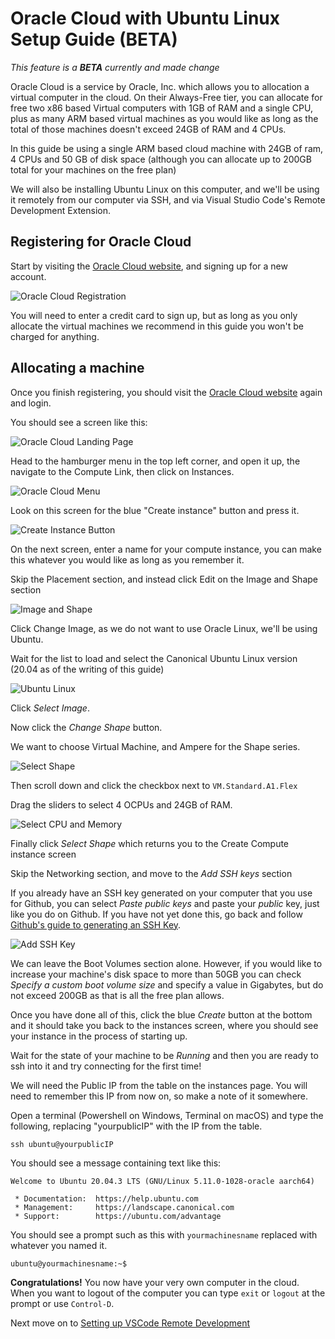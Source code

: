 # Oracle Cloud with Ubuntu Linux Setup Guide (BETA)

*This feature is a **BETA** currently and made change*

Oracle Cloud is a service by Oracle, Inc. which allows you to allocation a virtual
computer in the cloud.  On their Always-Free tier, you can allocate for free two x86 based
Virtual computers with 1GB of RAM and a single CPU, plus as many ARM based virtual machines
as you would like as long as the total of those machines doesn't exceed 24GB of RAM
and 4 CPUs.  

In this guide be using a single ARM based cloud machine with 24GB of ram, 4 CPUs and
50 GB of disk space (although you can allocate up to 200GB total for your machines
on the free plan)

We will also be installing Ubuntu Linux on this computer, and we'll be using it remotely
from our computer via SSH, and via Visual Studio Code's Remote Development Extension.

## Registering for Oracle Cloud

Start by visiting the [Oracle Cloud website], and signing up for a new account.

![Oracle Cloud Registration]


You will need to enter a credit card to sign up, but as long as you only allocate
the virtual machines we recommend in this guide you won't be charged for anything.

## Allocating a machine

Once you finish registering, you should visit the [Oracle Cloud website] again and login.

You should see a screen like this:

![Oracle Cloud Landing Page]

Head to the hamburger menu in the top left corner, and open it up, the navigate to the Compute Link, then click on Instances.

![Oracle Cloud Menu]

Look on this screen for the blue "Create instance" button and press it.

![Create Instance Button]

On the next screen, enter a name for your compute instance, you can make this whatever you
would like as long as you remember it.

Skip the Placement section, and instead click Edit on the Image and Shape section

![Image and Shape]

Click Change Image, as we do not want to use Oracle Linux, we'll be using Ubuntu.

Wait for the list to load and select the Canonical Ubuntu Linux version (20.04 as of the writing of this guide)

![Ubuntu Linux]

Click *Select Image*.

Now click the *Change Shape* button.

We want to choose Virtual Machine, and Ampere for the Shape series.

![Select Shape]

Then scroll down and click the checkbox next to `VM.Standard.A1.Flex`

Drag the sliders to select 4 OCPUs and 24GB of RAM.

![Select CPU and Memory]

Finally click *Select Shape* which returns you to the Create Compute instance screen

Skip the Networking section, and move to the *Add SSH keys* section

If you already have an SSH key generated on your computer that you use for Github, you can select *Paste public keys* and paste your *public* key, just like you do on Github. If you have not yet done this, go back and follow [Github's guide to generating an SSH Key].

![Add SSH Key]

We can leave the Boot Volumes section alone. However, if you would like to increase your machine's disk space to more than 50GB you can check *Specify a custom boot volume size* and specify a value in Gigabytes, but do not exceed 200GB as that is all the free plan allows.

Once you have done all of this, click the blue *Create* button at the bottom and it should take you back to the 
instances screen, where you should see your instance in the process of starting up.

Wait for the state of your machine to be *Running* and then you are ready to ssh into it and try connecting for the first time!

We will need the Public IP from the table on the instances page. You will need to remember this IP from now on, so 
make a note of it somewhere.

Open a terminal (Powershell on Windows, Terminal on macOS)
and type the following, replacing "yourpublicIP" with the IP from the table.

```shell
ssh ubuntu@yourpublicIP
```

You should see a message containing text like this:

```text
Welcome to Ubuntu 20.04.3 LTS (GNU/Linux 5.11.0-1028-oracle aarch64)

 * Documentation:  https://help.ubuntu.com
 * Management:     https://landscape.canonical.com
 * Support:        https://ubuntu.com/advantage
```

You should see a prompt such as this with `yourmachinesname` replaced with whatever you named it.

```text
ubuntu@yourmachinesname:~$
```

**Congratulations!** You now have your very own computer in the cloud.  When you want to logout of the computer you can type `exit` or `logout` at the prompt or use `Control-D`.

Next move on to [Setting up VSCode Remote Development]

[Setting up VSCode Remote Development]:vscode-remote-development.md
[Add SSH Key]:images/ssh-keys.png
[Github's guide to generating an SSH Key]:https://docs.github.com/en/authentication/connecting-to-github-with-ssh/generating-a-new-ssh-key-and-adding-it-to-the-ssh-agent
[Select CPU and Memory]:images/select-cpu-and-memory.png
[Select Shape]:images/select-shape.png
[Ubuntu Linux]:images/ubuntu-linux.png
[Image and Shape]:images/image-and-shape.png
[Create Instance Button]:images/create-instance-button.png
[Oracle Cloud Menu]:images/oracle-cloud-menu.png
[Oracle Cloud Landing Page]:images/oracle-cloud-landing-page.png
[Oracle Cloud website]:https://cloud.oracle.com
[Oracle Cloud Registration]:images/oracle-cloud-registration.png
